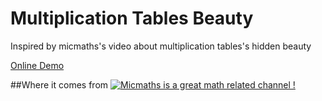 # Multiplication Tables Beauty
Inspired by micmaths's video about multiplication tables's hidden beauty

[Online Demo](http://nathsou.github.io/Multiplication-Tables-Beauty/)

##Where it comes from
[![Micmaths is a great math related channel !](http://img.youtube.com/vi/-X49VQgi86E/0.jpg)](https://www.youtube.com/watch?v=-X49VQgi86E)
